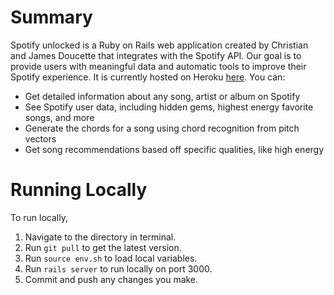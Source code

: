 # Summary
Spotify unlocked is a Ruby on Rails web application created by Christian and James Doucette that integrates with the Spotify API. Our goal is to provide users with meaningful data and automatic tools to improve their Spotify experience. It is currently hosted on Heroku [here](https://spotify-unlocked.herokuapp.com/). You can:
- Get detailed information about any song, artist or album on Spotify
- See Spotify user data, including hidden gems, highest energy favorite songs, and more
- Generate the chords for a song using chord recognition from pitch vectors
- Get song recommendations based off specific qualities, like high energy

# Running Locally
To run locally,
1. Navigate to the directory in terminal.
2. Run ```git pull``` to get the latest version.
3. Run ```source env.sh``` to load local variables.
4. Run ```rails server``` to run locally on port 3000.
5. Commit and push any changes you make.
